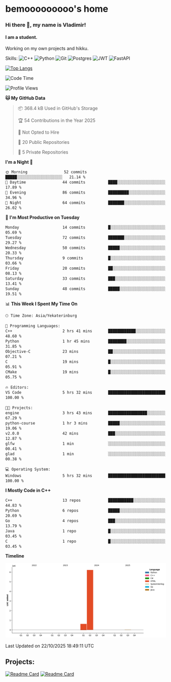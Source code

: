 # bemooooooooo's home
### Hi there 👋, my name is Vladimir!
#### I am a student.
Working on my own projects and hikku.

Skills: ![C++](https://img.shields.io/badge/c++-%2300599C.svg?style=for-the-badge&logo=c%2B%2B&logoColor=white) ![Python](https://img.shields.io/badge/python-3670A0?style=for-the-badge&logo=python&logoColor=ffdd54) ![Git](https://img.shields.io/badge/git-%23F05033.svg?style=for-the-badge&logo=git&logoColor=white) ![Postgres](https://img.shields.io/badge/postgres-%23316192.svg?style=for-the-badge&logo=postgresql&logoColor=white) ![JWT](https://img.shields.io/badge/JWT-black?style=for-the-badge&logo=JSON%20web%20tokens) ![FastAPI](https://img.shields.io/badge/FastAPI-005571?style=for-the-badge&logo=fastapi)
<!--![GitHub streak stats](https://streak-stats.demolab.com/?user=bemooooooooo)-->

[![Top Langs](https://github-readme-stats.vercel.app/api/top-langs/?username=bemooooooooo)](https://github.com/anuraghazra/github-readme-stats)

<!--START_SECTION:waka-->
![Code Time](http://img.shields.io/badge/Code%20Time-103%20hrs%2033%20mins-blue)

![Profile Views](http://img.shields.io/badge/Profile%20Views-0-blue)

**🐱 My GitHub Data** 

> 📦 368.4 kB Used in GitHub's Storage 
 > 
> 🏆 54 Contributions in the Year 2025
 > 
> 🚫 Not Opted to Hire
 > 
> 📜 20 Public Repositories 
 > 
> 🔑 5 Private Repositories 
 > 
**I'm a Night 🦉** 

```text
🌞 Morning                52 commits          █████░░░░░░░░░░░░░░░░░░░░   21.14 % 
🌆 Daytime                44 commits          ████░░░░░░░░░░░░░░░░░░░░░   17.89 % 
🌃 Evening                86 commits          █████████░░░░░░░░░░░░░░░░   34.96 % 
🌙 Night                  64 commits          ███████░░░░░░░░░░░░░░░░░░   26.02 % 
```
📅 **I'm Most Productive on Tuesday** 

```text
Monday                   14 commits          █░░░░░░░░░░░░░░░░░░░░░░░░   05.69 % 
Tuesday                  72 commits          ███████░░░░░░░░░░░░░░░░░░   29.27 % 
Wednesday                50 commits          █████░░░░░░░░░░░░░░░░░░░░   20.33 % 
Thursday                 9 commits           █░░░░░░░░░░░░░░░░░░░░░░░░   03.66 % 
Friday                   20 commits          ██░░░░░░░░░░░░░░░░░░░░░░░   08.13 % 
Saturday                 33 commits          ███░░░░░░░░░░░░░░░░░░░░░░   13.41 % 
Sunday                   48 commits          █████░░░░░░░░░░░░░░░░░░░░   19.51 % 
```


📊 **This Week I Spent My Time On** 

```text
🕑︎ Time Zone: Asia/Yekaterinburg

💬 Programming Languages: 
C++                      2 hrs 41 mins       ████████████░░░░░░░░░░░░░   48.60 % 
Python                   1 hr 45 mins        ████████░░░░░░░░░░░░░░░░░   31.85 % 
Objective-C              23 mins             ██░░░░░░░░░░░░░░░░░░░░░░░   07.21 % 
C                        19 mins             █░░░░░░░░░░░░░░░░░░░░░░░░   05.91 % 
CMake                    19 mins             █░░░░░░░░░░░░░░░░░░░░░░░░   05.75 % 

🔥 Editors: 
VS Code                  5 hrs 32 mins       █████████████████████████   100.00 % 

🐱‍💻 Projects: 
engine                   3 hrs 43 mins       █████████████████░░░░░░░░   67.29 % 
python-course            1 hr 3 mins         █████░░░░░░░░░░░░░░░░░░░░   19.06 % 
v2.0.0                   42 mins             ███░░░░░░░░░░░░░░░░░░░░░░   12.87 % 
glfw                     1 min               ░░░░░░░░░░░░░░░░░░░░░░░░░   00.41 % 
glad                     1 min               ░░░░░░░░░░░░░░░░░░░░░░░░░   00.38 % 

💻 Operating System: 
Windows                  5 hrs 32 mins       █████████████████████████   100.00 % 
```

**I Mostly Code in C++** 

```text
C++                      13 repos            ███████████░░░░░░░░░░░░░░   44.83 % 
Python                   6 repos             █████░░░░░░░░░░░░░░░░░░░░   20.69 % 
Go                       4 repos             ███░░░░░░░░░░░░░░░░░░░░░░   13.79 % 
Java                     1 repo              █░░░░░░░░░░░░░░░░░░░░░░░░   03.45 % 
C                        1 repo              █░░░░░░░░░░░░░░░░░░░░░░░░   03.45 % 
```



**Timeline**

![Lines of Code chart](https://raw.githubusercontent.com/bemooooooooo/bemooooooooo/main/assets/bar_graph.png)


 Last Updated on 22/10/2025 18:49:11 UTC
<!--END_SECTION:waka-->

## Projects:
[![Readme Card](https://github-readme-stats.vercel.app/api/pin/?username=bemooooooooo&repo=Gui-for-DataBase)](https://github.com/bemooooooooo/Gui-for-DataBase) [![Readme Card](https://github-readme-stats.vercel.app/api/pin/?username=bemooooooooo&repo=FileService)](https://github.com/bemooooooooo/FileService)
